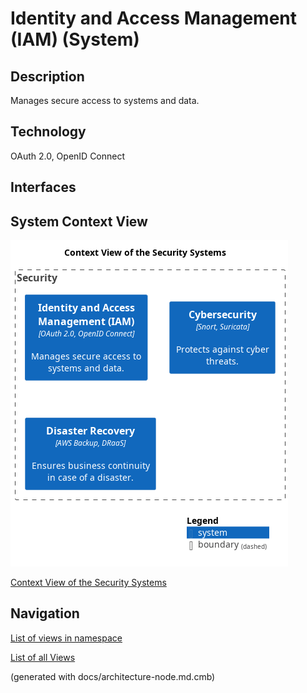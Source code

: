 # Identity and Access Management (IAM) (System)
## Description
Manages secure access to systems and data.

## Technology
OAuth 2.0, OpenID Connect


## Interfaces

## System Context View
![Context View of the Security Systems](../../mybank/security/context-view.png)

[Context View of the Security Systems](../../mybank/security/context-view.md)


## Navigation
[List of views in namespace](./views-in-namespace.md)

[List of all Views](../../views.md)

(generated with docs/architecture-node.md.cmb)
